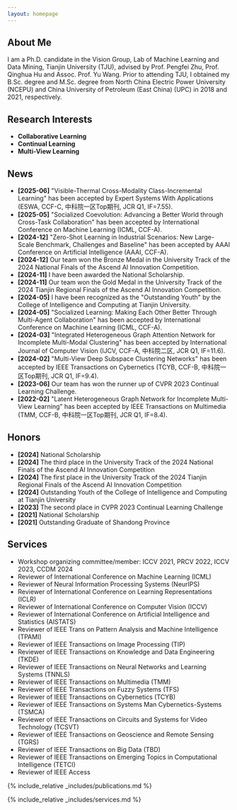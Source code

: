 ```yaml
---
layout: homepage
---
```


## About Me

I am a Ph.D. candidate in the Vision Group, Lab of Machine Learning and Data Mining, Tianjin University (TJU), advised by Prof. Pengfei Zhu, Prof. Qinghua Hu and Assoc. Prof. Yu Wang. Prior to attending TJU, I obtained my B.Sc. degree and M.Sc. degree from North China Electric Power University (NCEPU) and China University of Petroleum (East China) (UPC) in 2018 and 2021, respectively.

## Research Interests

- **Collaborative Learning**
- **Continual Learning**
- **Multi-View Learning**
  
## News

- **[2025-06]** "Visible-Thermal Cross-Modality Class-Incremental Learning" has been accepted by Expert Systems With Applications (ESWA, CCF-C, 中科院一区Top期刊, JCR Q1, IF=7.55).
- **[2025-05]** "Socialized Coevolution: Advancing a Better World through Cross-Task Collaboration" has been accepted by International Conference on Machine Learning (ICML, CCF-A).
- **[2024-12]** "Zero-Shot Learning in Industrial Scenarios: New Large-Scale Benchmark, Challenges and Baseline" has been accepted by AAAI Conference on Artificial Intelligence (AAAI, CCF-A).
- **[2024-12]** Our team won the Bronze Medal in the University Track of the 2024 National Finals of the Ascend AI Innovation Competition.
- **[2024-11]** I have been awarded the National Scholarship.
- **[2024-11]** Our team won the Gold Medal in the University Track of the 2024 Tianjin Regional Finals of the Ascend AI Innovation Competition.
- **[2024-05]** I have been recognized as the "Outstanding Youth" by the College of Intelligence and Computing at Tianjin University.
- **[2024-05]** "Socialized Learning: Making Each Other Better Through Multi-Agent Collaboration" has been accepted by International Conference on Machine Learning (ICML, CCF-A).
- **[2024-03]** "Integrated Heterogeneous Graph Attention Network for Incomplete Multi-Modal Clustering" has been accepted by International Journal of Computer Vision (IJCV, CCF-A, 中科院二区, JCR Q1, IF=11.6).
- **[2024-02]** "Multi-View Deep Subspace Clustering Networks" has been accepted by IEEE Transactions on Cybernetics (TCYB, CCF-B, 中科院一区Top期刊, JCR Q1, IF=9.4).
- **[2023-06]** Our team has won the runner up of CVPR 2023 Continual Learning Challenge.
- **[2022-02]** "Latent Heterogeneous Graph Network for Incomplete Multi-View Learning" has been accepted by IEEE Transactions on Multimedia (TMM, CCF-B, 中科院一区Top期刊, JCR Q1, IF=8.4).

## Honors

- **[2024]** National Scholarship
- **[2024]** The third place in the University Track of the 2024 National Finals of the Ascend AI Innovation Competition
- **[2024]** The first place in the University Track of the 2024 Tianjin Regional Finals of the Ascend AI Innovation Competition
- **[2024]** Outstanding Youth of the College of Intelligence and Computing at Tianjin University
- **[2023]** The second place in CVPR 2023 Continual Learning Challenge
- **[2021]** National Scholarship
- **[2021]** Outstanding Graduate of Shandong Province

## Services

- Workshop organizing committee/member: ICCV 2021, PRCV 2022, ICCV 2023, CCDM 2024
- Reviewer of International Conference on Machine Learning (ICML)
- Reviewer of Neural Information Processing Systems (NeurIPS)
- Reviewer of International Conference on Learning Representations (ICLR)
- Reviewer of International Conference on Computer Vision (ICCV)
- Reviewer of International Conference on Artificial Intelligence and Statistics (AISTATS)
- Reviewer of IEEE Trans on Pattern Analysis and Machine Intelligence (TPAMI)
- Reviewer of IEEE Transactions on Image Processing (TIP)
- Reviewer of IEEE Transactions on Knowledge and Data Engineering (TKDE)
- Reviewer of IEEE Transactions on Neural Networks and Learning Systems (TNNLS)
- Reviewer of IEEE Transactions on Multimedia (TMM)
- Reviewer of IEEE Transactions on Fuzzy Systems (TFS)
- Reviewer of IEEE Transactions on Cybernetics (TCYB)
- Reviewer of IEEE Transactions on Systems Man Cybernetics-Systems (TSMCA)
- Reviewer of IEEE Transactions on Circuits and Systems for Video Technology (TCSVT)
- Reviewer of IEEE Transactions on Geoscience and Remote Sensing (TGRS)
- Reviewer of IEEE Transactions on Big Data (TBD)
- Reviewer of IEEE Transactions on Emerging Topics in Computational Intelligence (TETCI)
- Reviewer of IEEE Access

{% include_relative _includes/publications.md %}

{% include_relative _includes/services.md %}
